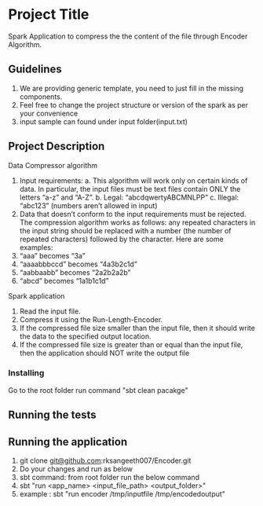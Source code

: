 # Project Title
Spark Application to compress the the content of the file through Encoder Algorithm.

## Guidelines
1. We are providing generic template, you need to just fill in the missing components.
2. Feel free to change the project structure or version of the spark as per your convenience
3. input sample can found under input folder(input.txt)


## Project Description

Data Compressor algorithm
1. Input requirements:
a. This algorithm will work only on certain kinds of data. In particular, the input files
must be text files contain ONLY the letters “a-z” and “A-Z”.
b. Legal: “abcdqwertyABCMNLPP”
c. Illegal: “abc123” (numbers aren’t allowed in input)
2. Data that doesn’t conform to the input requirements must be rejected.
The compression algorithm works as follows: any repeated characters in the input string should be replaced with a number (the number of repeated characters) followed by the character. Here are some examples:
1. “aaa” becomes “3a”
2. “aaaabbbccd” becomes “4a3b2c1d”
3. “aabbaabb” becomes “2a2b2a2b”
4. “abcd” becomes “1a1b1c1d”


Spark application


1. Read the input file.
2. Compress it using the Run-Length-Encoder.
3. If the compressed file size smaller than the input file, then it should write the data to the
specified output location.
4. If the compressed file size is greater than or equal than the input file, then the application
should NOT write the output file


### Installing

Go to the root folder run command "sbt clean pacakge"


## Running the tests


## Running the application

1. git clone git@github.com:rksangeeth007/Encoder.git
2. Do your changes and run as below
2. sbt command: from root folder run the below command
2. sbt "run <app_name> <input_file_path> <output_folder>"
3. example : sbt "run encoder /tmp/inputfile /tmp/encodedoutput"






